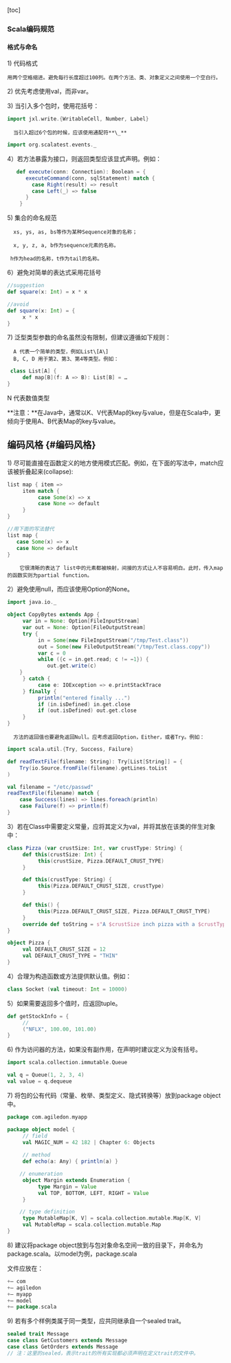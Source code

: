 \[toc\]

### Scala编码规范

#### 格式与命名

1\) 代码格式

```
用两个空格缩进。避免每行长度超过100列。在两个方法、类、对象定义之间使用一个空白行。
```

2\) 优先考虑使用val，而非var。

3\) 当引入多个包时，使用花括号：

```scala
import jxl.write.{WritableCell, Number, Label}
```

      当引入超过6个包的时候，应该使用通配符**\_**

```scala
import org.scalatest.events._
```

4）若方法暴露为接口，则返回类型应该显式声明。例如：

```scala
   def execute(conn: Connection): Boolean = {
      executeCommand(conn, sqlStatement) match {
        case Right(result) => result
        case Left(_) => false
      }
    }
```

5\) 集合的命名规范

      xs, ys, as, bs等作为某种Sequence对象的名称；

      x, y, z, a, b作为sequence元素的名称。

     h作为head的名称，t作为tail的名称。

6）避免对简单的表达式采用花括号

```scala
//suggestion
def square(x: Int) = x * x

//avoid
def square(x: Int) = {
     x * x
}
```

7\) 泛型类型参数的命名虽然没有限制，但建议遵循如下规则：

      A 代表一个简单的类型，例如List\[A\]  
      B, C, D 用于第2、第3、第4等类型。例如：

```scala
 class List[A] {
     def map[B](f: A => B): List[B] = …
}
```

N 代表数值类型

**注意：**在Java中，通常以K、V代表Map的key与value，但是在Scala中，更倾向于使用A、B代表Map的key与value。

## 编码风格 {#编码风格}

1\) 尽可能直接在函数定义的地方使用模式匹配。例如，在下面的写法中，match应该被折叠起来\(collapse\):

```scala
list map { item =>   
     item match {     
          case Some(x) => x     
          case None => default   
     } 
}

//用下面的写法替代
list map {
   case Some(x) => x
   case None => default 
}
```

        它很清晰的表达了 list中的元素都被映射，间接的方式让人不容易明白。此时，传入map的函数实则为partial function。

2）避免使用null，而应该使用Option的None。

```scala
import java.io._

object CopyBytes extends App {
     var in = None: Option[FileInputStream]
     var out = None: Option[FileOutputStream]
     try {
          in = Some(new FileInputStream("/tmp/Test.class"))
          out = Some(new FileOutputStream("/tmp/Test.class.copy"))
          var c = 0
          while ({c = in.get.read; c != −1}) {
             out.get.write(c)
    }
     } catch {
          case e: IOException => e.printStackTrace
     } finally {
          println("entered finally ...")
          if (in.isDefined) in.get.close
          if (out.isDefined) out.get.close
     }
} 
```

      方法的返回值也要避免返回Null。应考虑返回Option，Either，或者Try。例如：

```scala
import scala.util.{Try, Success, Failure} 

def readTextFile(filename: String): Try[List[String]] = { 
    Try(io.Source.fromFile(filename).getLines.toList
)

val filename = "/etc/passwd" 
readTextFile(filename) match {
    case Success(lines) => lines.foreach(println)
    case Failure(f) => println(f) 
}
```

3）若在Class中需要定义常量，应将其定义为val，并将其放在该类的伴生对象中：

```scala
class Pizza (var crustSize: Int, var crustType: String) {
     def this(crustSize: Int) {
          this(crustSize, Pizza.DEFAULT_CRUST_TYPE)
     }

     def this(crustType: String) {
          this(Pizza.DEFAULT_CRUST_SIZE, crustType)
     }

     def this() {
          this(Pizza.DEFAULT_CRUST_SIZE, Pizza.DEFAULT_CRUST_TYPE)
     }
     override def toString = s"A $crustSize inch pizza with a $crustType crust"
}

object Pizza {
     val DEFAULT_CRUST_SIZE = 12
     val DEFAULT_CRUST_TYPE = "THIN"
}
```

4）合理为构造函数或方法提供默认值。例如：

```scala
class Socket (val timeout: Int = 10000)
```

5）如果需要返回多个值时，应返回tuple。

```scala
def getStockInfo = {
     //
     ("NFLX", 100.00, 101.00)
}
```

6\) 作为访问器的方法，如果没有副作用，在声明时建议定义为没有括号。

```scala
import scala.collection.immutable.Queue

val q = Queue(1, 2, 3, 4)
val value = q.dequeue
```

7\) 将包的公有代码（常量、枚举、类型定义、隐式转换等）放到package object中。

```scala
package com.agiledon.myapp

package object model {
     // field
     val MAGIC_NUM = 42 182 | Chapter 6: Objects
￼
     // method
     def echo(a: Any) { println(a) }

    // enumeration
     object Margin extends Enumeration {
          type Margin = Value
          val TOP, BOTTOM, LEFT, RIGHT = Value
     }

    // type definition
     type MutableMap[K, V] = scala.collection.mutable.Map[K, V]
     val MutableMap = scala.collection.mutable.Map
}
```

8\) 建议将package object放到与包对象命名空间一致的目录下，并命名为package.scala。以model为例，package.scala

文件应放在：

```scala
+– com 
+– agiledon 
+– myapp 
+– model 
+– package.scala
```

9\) 若有多个样例类属于同一类型，应共同继承自一个sealed trait。

```scala
sealed trait Message
case class GetCustomers extends Message
case class GetOrders extends Message
// 注：这里的sealed，表示trait的所有实现都必须声明在定义trait的文件中。
```



